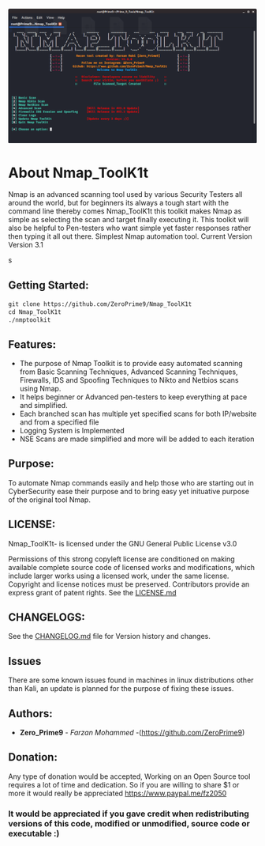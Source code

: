 ![Nmap_ToolK1t Screenshot](Screenshots/Nmap_ToolK1t-V2.png)

# About Nmap_ToolK1t

Nmap is an advanced scanning tool used by various Security Testers all around the world, but for beginners its always a tough start with the command line thereby comes Nmap_ToolK1t this toolkit makes Nmap as simple as selecting the scan and target finally executing it. This toolkit will also be helpful to Pen-testers who want simple yet faster responses rather then typing it all out there. Simplest Nmap automation tool. 
Current Version Version 3.1


s
## Getting Started:
```
git clone https://github.com/ZeroPrime9/Nmap_ToolK1t
cd Nmap_ToolK1t
./nmptoolkit
```
## Features:
- The purpose of Nmap Toolkit is to provide easy automated scanning from Basic Scanning Techniques, Advanced Scanning Techniques, Firewalls, IDS and Spoofing Techniques to Nikto and Netbios scans using Nmap.
- It helps beginner or Advanced pen-testers to keep everything at pace and simplified.
- Each branched scan has multiple yet specified scans for both IP/website and from a specified file
- Logging System is Implemented
- NSE Scans are made simplified and more will be added to each iteration

## Purpose:

To automate Nmap commands easily and help those who are starting out in CyberSecurity ease their purpose and to bring easy yet inituative purpose of the original tool Nmap.

## LICENSE:
Nmap_ToolK1t- is licensed under the
GNU General Public License v3.0

Permissions of this strong copyleft license are conditioned on making available complete source code of licensed works and modifications, which include larger works using a licensed work, under the same license. Copyright and license notices must be preserved. Contributors provide an express grant of patent rights. See the [LICENSE.md](LICENSE.md)

## CHANGELOGS:
See the [CHANGELOG.md](CHANGELOG.md) file for Version history and changes.

## Issues
There are some known issues found in machines in linux distributions other than Kali, an update is planned for the purpose of fixing these issues.

## Authors:

* **Zero_Prime9** - *Farzan Mohammed* -(https://github.com/ZeroPrime9)

## Donation:
Any type of donation would be accepted, Working on an Open Source tool requires a lot of time and dedication. So if you are willing to share $1 or more it would really be appreciated
https://www.paypal.me/fz2050

### It would be appreciated if you gave credit when redistributing versions of this code, modified or unmodified, source code or executable :)
